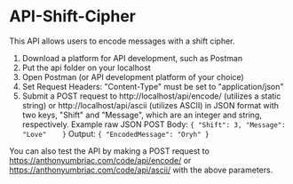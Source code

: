 # API-Shift-Cipher
This API allows users to encode messages with a shift cipher.

1) Download a platform for API development, such as Postman
2) Put the api folder on your localhost
3) Open Postman (or API development platform of your choice)
4) Set Request Headers: "Content-Type" must be set to "application/json"
5) Submit a POST request to http://localhost/api/encode/ (utilizes a static string) or http://localhost/api/ascii (utilizes ASCII) in JSON format with two keys, "Shift" and "Message", which are an integer and string, respectively. 
Example raw JSON POST Body:
`
{
	"Shift": 3,
	"Message": "Love"	
}
`
Output: 
`
{
	"EncodedMessage": "Oryh"
}
`

You can also test the API by making a POST request to https://anthonyumbriac.com/code/api/encode/ or https://anthonyumbriac.com/code/api/ascii/ with the above parameters.
